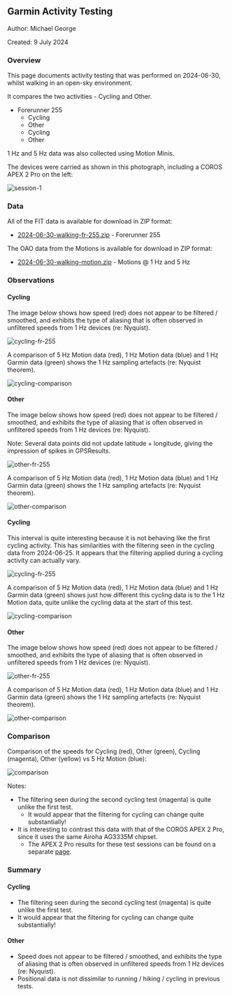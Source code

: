 ## Garmin Activity Testing

Author: Michael George

Created: 9 July 2024



### Overview

This page documents activity testing that was performed on 2024-06-30, whilst walking in an open-sky environment.

It compares the two activities - Cycling and Other.

- Forerunner 255
  - Cycling
  - Other
  - Cycling
  - Other

1 Hz and 5 Hz data was also collected using Motion Minis.

The devices were carried as shown in this photograph, including a COROS APEX 2 Pro on the left:

![session-1](img/20240630_180228.jpg)



### Data

All of the FIT data is available for download in ZIP format:

- [2024-06-30-walking-fr-255.zip](2024-06-30-walking-fr-255.zip) - Forerunner 255

The OAO data from the Motions is available for download in ZIP format:

- [2024-06-30-walking-motion.zip](2024-06-30-walking-motion.zip) - Motions @ 1 Hz and 5 Hz



### Observations

#### Cycling

The image below shows how speed (red) does not appear to be filtered / smoothed, and exhibits the type of aliasing that is often observed in unfiltered speeds from 1 Hz devices (re: Nyquist).

![cycling-fr-255](img/1-cycling-fr-255.png)



A comparison of 5 Hz Motion data (red), 1 Hz Motion data (blue) and 1 Hz Garmin data (green) shows the 1 Hz sampling artefacts (re: Nyquist theorem).

![cycling-comparison](img/1-cycling-comparison.png)



#### Other

The image below shows how speed (red) does not appear to be filtered / smoothed, and exhibits the type of aliasing that is often observed in unfiltered speeds from 1 Hz devices (re: Nyquist).

Note: Several data points did not update latitude + longitude, giving the impression of spikes in GPSResults.

![other-fr-255](img/2-other-fr-255.png)



A comparison of 5 Hz Motion data (red), 1 Hz Motion data (blue) and 1 Hz Garmin data (green) shows the 1 Hz sampling artefacts (re: Nyquist theorem).

![other-comparison](img/2-other-comparison.png)



#### Cycling

This interval is quite interesting because it is not behaving like the first cycling activity. This has similarities with the filtering seen in the cycling data from 2024-06-25. It appears that the filtering applied during a cycling activity can actually vary.

![cycling-fr-255](img/3-cycling-fr-255.png)



A comparison of 5 Hz Motion data (red), 1 Hz Motion data (blue) and 1 Hz Garmin data (green) shows just how different this cycling data is to the 1 Hz Motion data, quite unlike the cycling data at the start of this test.

![cycling-comparison](img/3-cycling-comparison.png)



#### Other

The image below shows how speed (red) does not appear to be filtered / smoothed, and exhibits the type of aliasing that is often observed in unfiltered speeds from 1 Hz devices (re: Nyquist).

![other-fr-255](img/4-other-fr-255.png)



A comparison of 5 Hz Motion data (red), 1 Hz Motion data (blue) and 1 Hz Garmin data (green) shows the 1 Hz sampling artefacts (re: Nyquist theorem).

![other-comparison](img/4-other-comparison.png)



### Comparison

Comparison of the speeds for Cycling (red), Other (green), Cycling (magenta), Other (yellow) vs 5 Hz Motion (blue):

![comparison](img/comparison.png)



Notes:

- The filtering seen during the second cycling test (magenta) is quite unlike the first test.
  - It would appear that the filtering for cycling can change quite substantially!
- It is interesting to contrast this data with that of the COROS APEX 2 Pro, since it uses the same Airoha AG3335M chipset.
  - The APEX 2 Pro results for these test sessions can be found on a separate [page](../../../coros/activities/walking-2024-06-30/README.md).




### Summary

#### Cycling

- The filtering seen during the second cycling test (magenta) is quite unlike the first test.
- It would appear that the filtering for cycling can change quite substantially!

#### Other

- Speed does not appear to be filtered / smoothed, and exhibits the type of aliasing that is often observed in unfiltered speeds from 1 Hz devices (re: Nyquist).
- Positional data is not dissimilar to running / hiking / cycling in previous tests.
